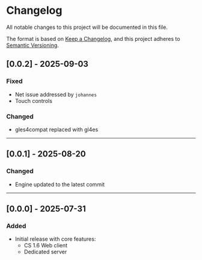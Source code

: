 # Changelog

All notable changes to this project will be documented in this file.

The format is based on [Keep a Changelog](https://keepachangelog.com/en/1.0.0/),
and this project adheres to [Semantic Versioning](https://semver.org/spec/v2.0.0.html).

## [0.0.2] - 2025-09-03
### Fixed
- Net issue addressed by `johannes`
- Touch controls

### Changed
- gles4compat replaced with gl4es

---

## [0.0.1] - 2025-08-20
### Changed
- Engine updated to the latest commit

---

## [0.0.0] - 2025-07-31
### Added
- Initial release with core features:
    - CS 1.6 Web client
    - Dedicated server
